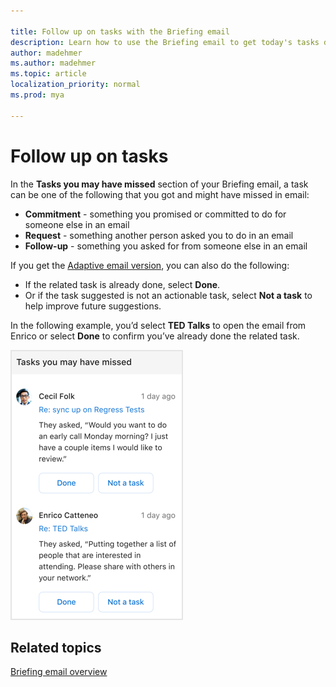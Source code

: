 ```yaml
---

title: Follow up on tasks with the Briefing email
description: Learn how to use the Briefing email to get today's tasks done
author: madehmer
ms.author: madehmer
ms.topic: article
localization_priority: normal 
ms.prod: mya

---
```

# Follow up on tasks

In the **Tasks you may have missed** section of your Briefing email, a task can be one of the following that you got and might have missed in email:

* **Commitment** - something you promised or committed to do for someone else in an email
* **Request** - something another person asked you to do in an email
* **Follow-up** - something you asked for from someone else in an email

If you get the [Adaptive email version](be-overview.md#adaptive-or-html-version), you can also do the following:

* If the related task is already done, select **Done**.
* Or if the task suggested is not an actionable task, select **Not a task** to help improve future suggestions.

In the following example, you’d select **TED Talks** to open the email from Enrico or select **Done** to confirm you’ve already done the related task.

   ![Briefing email about tasks](./images/be-tasks.png)

## Related topics

[Briefing email overview](be-overview.md)